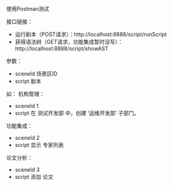 使用Postman测试

接口链接：
* 运行剧本（POST请求）：http://localhost:8888/script/runScript
* 获得语法树（GET请求，功能集成暂时没写）：http://localhost:8888/script/showAST

参数：
* sceneId 场景区ID
* script 剧本

如：
机构管理：
* sceneId 1
* script 在 测试开发部 中，创建 ‘运维开发部’ 子部门。

功能集成：
* sceneId 2
* script 显示 专家列表

论文分析：
* sceneId 3
* script 添加 论文


